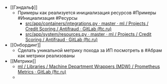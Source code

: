 - [[Гэндальф]]
	- Примеры как реализуется инициализация ресурсов #Примеры #Инициализация #Ресурсы
		- [src/app/containers/integrations.py · master · ml / Projects / Credit Scoring / Antifraud · GitLab (ftc.ru)](https://git.ftc.ru/ml/projects/credit-scoring/antifraud/-/blob/master/src/app/containers/integrations.py?ref_type=heads#L359)
		- [src/app/system/resources.py · master · ml / Projects / Credit Scoring / Antifraud · GitLab (ftc.ru)](https://git.ftc.ru/ml/projects/credit-scoring/antifraud/-/blob/master/src/app/system/resources.py?ref_type=heads#L18)
- [[Онбординг]]
	- Сделать уникальной метрику похода за ИП посмотреть в #Абрам как метрики реализованы
- [[Метрики]]
	- [ml / Libraries / Machine Department Wrappers (MDW) / Prometheus Metrics · GitLab (ftc.ru)](https://git.ftc.ru/ml/libraries/machine-department-wrappers/prometheus-metrics)
	-